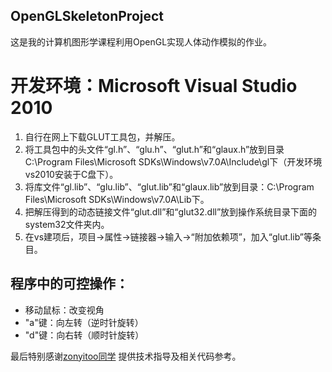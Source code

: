 ## OpenGLSkeletonProject

这是我的计算机图形学课程利用OpenGL实现人体动作模拟的作业。

# 开发环境：Microsoft Visual Studio 2010

1. 自行在网上下载GLUT工具包，并解压。
2. 将工具包中的头文件“gl.h”、“glu.h”、“glut.h”和“glaux.h”放到目录C:\Program Files\Microsoft SDKs\Windows\v7.0A\Include\gl下（开发环境vs2010安装于C盘下）。
3. 将库文件“gl.lib”、“glu.lib”、“glut.lib”和“glaux.lib”放到目录：C:\Program Files\Microsoft SDKs\Windows\v7.0A\Lib下。
4. 把解压得到的动态链接文件“glut.dll”和“glut32.dll”放到操作系统目录下面的system32文件夹内。
5. 在vs建项后，项目->属性->链接器->输入->“附加依赖项”，加入“glut.lib”等条目。

## 程序中的可控操作：
* 移动鼠标：改变视角
* "a"键：向左转（逆时针旋转）
* "d"键：向右转（顺时针旋转）


最后特别感谢[zonyitoo同学](https://github.com/zonyitoo) 提供技术指导及相关代码参考。
